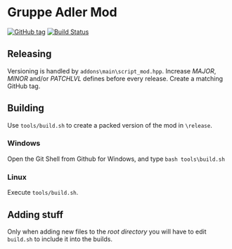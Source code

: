 # Gruppe Adler Mod

[![GitHub tag](https://img.shields.io/github/tag/gruppe-adler/gruppe_adler_mod.svg)](https://github.com/gruppe-adler/gruppe_adler_mod/releases)
[![Build Status](https://travis-ci.org/gruppe-adler/gruppe_adler_mod.svg?branch=master)](https://travis-ci.org/gruppe-adler/gruppe_adler_mod)

## Releasing

Versioning is handled by `addons\main\script_mod.hpp`. Increase *MAJOR*, *MINOR* and/or *PATCHLVL* defines before every release. Create a matching GitHub tag.

## Building

Use `tools/build.sh` to create a packed version of the mod in `\release`.

### Windows

Open the Git Shell from Github for Windows, and type `bash tools\build.sh`

### Linux

Execute `tools/build.sh`.

## Adding stuff

Only when adding new files to the *root directory* you will have to edit `build.sh` to include it into the builds.
